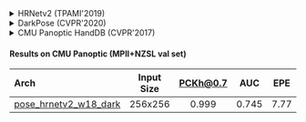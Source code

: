 <!-- [ALGORITHM] -->

<details>
<summary>HRNetv2 (TPAMI'2019)</summary>

```bibtex
@article{WangSCJDZLMTWLX19,
  title={Deep High-Resolution Representation Learning for Visual Recognition},
  author={Jingdong Wang and Ke Sun and Tianheng Cheng and
          Borui Jiang and Chaorui Deng and Yang Zhao and Dong Liu and Yadong Mu and
          Mingkui Tan and Xinggang Wang and Wenyu Liu and Bin Xiao},
  journal={TPAMI},
  year={2019}
}
```

</details>

<!-- [ALGORITHM] -->

<details>
<summary>DarkPose (CVPR'2020)</summary>

```bibtex
@inproceedings{zhang2020distribution,
  title={Distribution-aware coordinate representation for human pose estimation},
  author={Zhang, Feng and Zhu, Xiatian and Dai, Hanbin and Ye, Mao and Zhu, Ce},
  booktitle={Proceedings of the IEEE/CVF Conference on Computer Vision and Pattern Recognition},
  pages={7093--7102},
  year={2020}
}
```

</details>

<!-- [DATASET] -->

<details>
<summary>CMU Panoptic HandDB (CVPR'2017)</summary>

```bibtex
@inproceedings{simon2017hand,
  title={Hand keypoint detection in single images using multiview bootstrapping},
  author={Simon, Tomas and Joo, Hanbyul and Matthews, Iain and Sheikh, Yaser},
  booktitle={Proceedings of the IEEE conference on Computer Vision and Pattern Recognition},
  pages={1145--1153},
  year={2017}
}
```

</details>

#### Results on CMU Panoptic (MPII+NZSL val set)

| Arch  | Input Size | PCKh@0.7 |  AUC  |  EPE  | ckpt    | log     |
| :--- | :--------: | :------: | :------: | :------: |:------: |:------: |
| [pose_hrnetv2_w18_dark](/configs/hand/2d_kpt_sview_rgb_img/topdown_heatmap/panoptic2d/hrnetv2_w18_panoptic_256x256_dark.py) | 256x256 | 0.999 | 0.745 | 7.77 | [ckpt](https://download.openmmlab.com/mmpose/hand/dark/hrnetv2_w18_panoptic_256x256_dark-1f1e4b74_20210330.pth) | [log](https://download.openmmlab.com/mmpose/hand/dark/hrnetv2_w18_panoptic_256x256_dark_20210330.log.json) |
